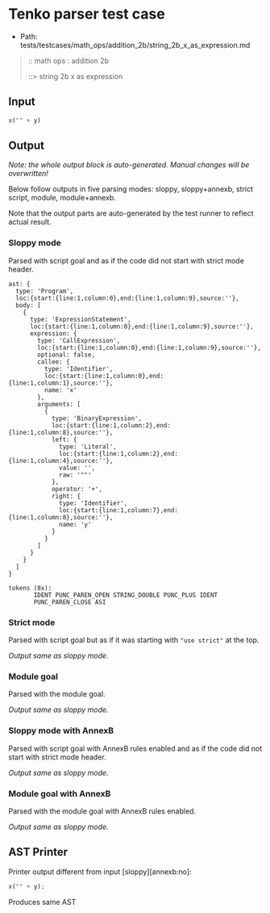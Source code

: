# Tenko parser test case

- Path: tests/testcases/math_ops/addition_2b/string_2b_x_as_expression.md

> :: math ops : addition 2b
>
> ::> string 2b x as expression

## Input

`````js
x("" + y)
`````

## Output

_Note: the whole output block is auto-generated. Manual changes will be overwritten!_

Below follow outputs in five parsing modes: sloppy, sloppy+annexb, strict script, module, module+annexb.

Note that the output parts are auto-generated by the test runner to reflect actual result.

### Sloppy mode

Parsed with script goal and as if the code did not start with strict mode header.

`````
ast: {
  type: 'Program',
  loc:{start:{line:1,column:0},end:{line:1,column:9},source:''},
  body: [
    {
      type: 'ExpressionStatement',
      loc:{start:{line:1,column:0},end:{line:1,column:9},source:''},
      expression: {
        type: 'CallExpression',
        loc:{start:{line:1,column:0},end:{line:1,column:9},source:''},
        optional: false,
        callee: {
          type: 'Identifier',
          loc:{start:{line:1,column:0},end:{line:1,column:1},source:''},
          name: 'x'
        },
        arguments: [
          {
            type: 'BinaryExpression',
            loc:{start:{line:1,column:2},end:{line:1,column:8},source:''},
            left: {
              type: 'Literal',
              loc:{start:{line:1,column:2},end:{line:1,column:4},source:''},
              value: '',
              raw: '""'
            },
            operator: '+',
            right: {
              type: 'Identifier',
              loc:{start:{line:1,column:7},end:{line:1,column:8},source:''},
              name: 'y'
            }
          }
        ]
      }
    }
  ]
}

tokens (8x):
       IDENT PUNC_PAREN_OPEN STRING_DOUBLE PUNC_PLUS IDENT
       PUNC_PAREN_CLOSE ASI
`````

### Strict mode

Parsed with script goal but as if it was starting with `"use strict"` at the top.

_Output same as sloppy mode._

### Module goal

Parsed with the module goal.

_Output same as sloppy mode._

### Sloppy mode with AnnexB

Parsed with script goal with AnnexB rules enabled and as if the code did not start with strict mode header.

_Output same as sloppy mode._

### Module goal with AnnexB

Parsed with the module goal with AnnexB rules enabled.

_Output same as sloppy mode._

## AST Printer

Printer output different from input [sloppy][annexb:no]:

````js
x("" + y);
````

Produces same AST
